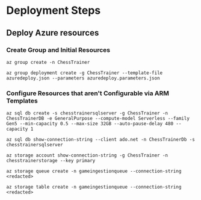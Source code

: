 # Deployment Steps

## Deploy Azure resources

### Create Group and Initial Resources

`az group create -n ChessTrainer`

`az group deployment create -g ChessTrainer --template-file azuredeploy.json --parameters azuredeploy.parameters.json`

### Configure Resources that aren't Configurable via ARM Templates

`az sql db create -s chesstrainersqlserver -g ChessTrainer -n ChessTrainerDB -e GeneralPurpose --compute-model Serverless --family Gen5 --min-capacity 0.5 --max-size 32GB --auto-pause-delay 480 --capacity 1`

`az sql db show-connection-string --client ado.net -n ChessTrainerDb -s chesstrainersqlserver`

`az storage account show-connection-string -g ChessTrainer -n chesstrainerstorage --key primary`

`az storage queue create -n gameingestionqueue --connection-string <redacted>`

`az storage table create -n gameingestionqueue --connection-string <redacted>`
